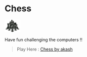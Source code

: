 # Chess
<img src="./assets/chess-banner.png" width="10%">

Have fun challenging the computers !!

> Play Here : [Chess by akash](https://aksh-git.github.io/chess/)
